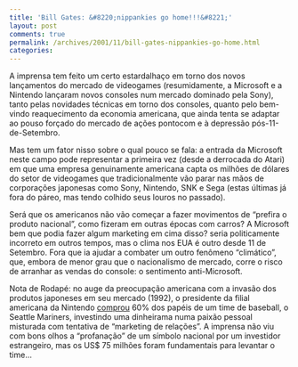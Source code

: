 ```yaml
---
title: 'Bill Gates: &#8220;nippankies go home!!!&#8221;'
layout: post
comments: true
permalink: /archives/2001/11/bill-gates-nippankies-go-home.html
categories:
---
```

A imprensa tem feito um certo estardalhaço em torno dos novos lançamentos do mercado de videogames (resumidamente, a Microsoft e a Nintendo lançaram novos consoles num mercado dominado pela Sony), tanto pelas novidades técnicas em torno dos consoles, quanto pelo bem-vindo reaquecimento da economia americana, que ainda tenta se adaptar ao pouso forçado do mercado de ações pontocom e à depressão pós-11-de-Setembro.

Mas tem um fator nisso sobre o qual pouco se fala: a entrada da Microsoft neste campo pode representar a primeira vez (desde a derrocada do Atari) em que uma empresa genuinamente americana capta os milhões de dólares do setor de videogames que tradicionalmente vão parar nas mãos de corporações japonesas como Sony, Nintendo, SNK e Sega (estas últimas já fora do páreo, mas tendo colhido seus louros no passado).

Será que os americanos não vão começar a fazer movimentos de &#8220;prefira o produto nacional&#8221;, como fizeram em outras épocas com carros? A Microsoft bem que podia fazer algum marketing em cima disso? seria politicamente incorreto em outros tempos, mas o clima nos EUA é outro desde 11 de Setembro. Fora que ia ajudar a combater um outro fenômeno &#8220;climático&#8221;, que, embora de menor grau que o nacionalismo de mercado, corre o risco de arranhar as vendas do console: o sentimento anti-Microsoft.

Nota de Rodapé: no auge da preocupação americana com a invasão dos produtos japoneses em seu mercado (1992), o presidente da filial americana da Nintendo <a href="http://www.geocities.com/Colosseum/Field/3477/safe/" >comprou</a> 60% dos papéis de um time de baseball, o Seattle Mariners, investindo uma dinheirama numa paixão pessoal misturada com tentativa de &#8220;marketing de relações&#8221;. A imprensa não viu com bons olhos a &#8220;profanação&#8221; de um símbolo nacional por um investidor estrangeiro, mas os US$ 75 milhões foram fundamentais para levantar o time&#8230;